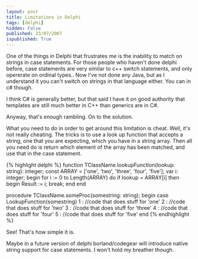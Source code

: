 ```yaml
---
layout: post
title: Limitations in Delphi
tags: [delphi]
hidden: False
published: 23/07/2007
ispublished: True
---
```

One of the things in Delphi that frustrates me is the inability to match on strings in case statements. For those people who haven't done delphi before, case statements are very similar to c++ switch statements, and only opererate on ordinal types.. Now I've not done any Java, but as I understand it you can't switch on strings in that language either. You can in c# though.

I think C# is generally better, but that said I have it on good authority that templates are still much better in C++ than generics are in C#.

Anyway, that's enough rambling. On to the solution.

What you need to do in order to get around this limitation is cheat. Well, it's not really cheating. The tricks is to use a look up function that accepts a string, one that you are expecting, which you have in a string array. Then all you need do is return which element of the array has been matched, and use that in the case statement.

{% highlight delphi %}
function TClassName.lookupFunction(lookup: string): integer;
const
  ARRAY = ['one', 'two', 'three', 'four', 'five'];
var
  i: integer;
begin
  for i := 0 to Length(ARRAY) do
    if lookup = ARRAY[i] then
    begin
      Result := i;
      break;
    end
end

procedure TClassName.someProc(somestring: string);
begin
  case LookupFunction(somestring)
  1 : //code that does stuff for 'one'
  2 : //code that does stuff for 'two'
  3 : //code that does stuff for 'three'
  4 : //code that does stuff for 'four'
  5 : //code that does stuff for 'five'
end
{% endhighlight %}

See! That's how simple it is.

Maybe in a future version of delphi borland/codegear will introduce native string support for case statements. I won't hold my breather though.
